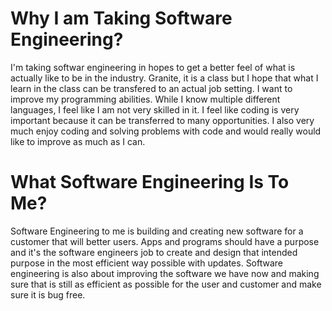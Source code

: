 # Why I am Taking Software Engineering?
  I'm taking softwar engineering in hopes to get a better feel of what is actually like to be in the industry. Granite, it is a class but I hope that what I learn in the class can be transfered to an actual job setting. I want to improve my programming abilities. While I know multiple different languages, I feel like I am not very skilled in it. I feel like coding is very important because it can be transferred to many opportunities. I also very much enjoy coding and solving problems with code and would really would like to improve as much as I can. 



# What Software Engineering Is To Me?

  Software Engineering to me is building and creating new software for a customer that will better users. Apps and programs should have a purpose and it's the software engineers job to create and design that intended purpose in the most efficient way possible with updates. Software engineering is also about improving the software we have now and making sure that is still as efficient as possible for the user and customer and make sure it is bug free. 

